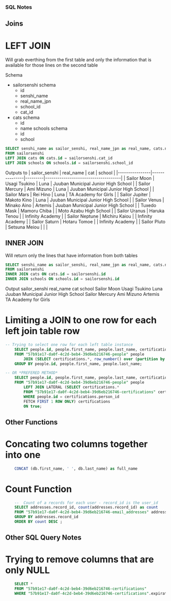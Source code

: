### SQL Notes



## Joins

# LEFT JOIN
Will grab everthing from the first table and only the information that is available for those lines on the second table

Schema
* sailorsenshi schema
	* id
	* senshi_name
	* real_name_jpn
	* school_id
	* cat_id
* cats schema
	* id
	* name
schools schema
	* id
	* school

```SQL
SELECT senshi_name as sailor_senshi, real_name_jpn as real_name, cats.name as cat, schools.school
FROM sailorsenshi
LEFT JOIN cats ON cats.id = sailorsenshi.cat_id
LEFT JOIN schools ON schools.id = sailorsenshi.school_id
```

Outputs to
| sailor_senshi  | real_name     | cat     | school                              |
|----------------|---------------|---------|-------------------------------------|
| Sailor Moon    | Usagi Tsukino | Luna    | Juuban Municipal Junior High School |
| Sailor Mercury | Ami Mizuno    | Luna    | Juuban Municipal Junior High School |
| Sailor Mars    | Rei Hino      | Luna    | TA Academy for Girls                |
| Sailor Jupiter | Makoto Kino   | Luna    | Juuban Municipal Junior High School |
| Sailor Venus   | Minako Aino   | Artemis | Juuban Municipal Junior High School |
| Tuxedo Mask    | Mamoru Chiba  |         | Moto Azabu High School              |
| Sailor Uranus  | Haruka Tenou  |         | Infinity Academy                    |
| Sailor Neptune | Michiru Kaiou |         | Infinity Academy                    |
| Sailor Saturn  | Hotaru Tomoe  |         | Infinity Academy                    |
| Sailor Pluto   | Setsuna Meiou |         |                                     |

## INNER JOIN
Will return only the lines that have information from both tables 
```SQL
SELECT senshi_name as sailor_senshi, real_name_jpn as real_name, cats.name as cat, schools.school
FROM sailorsenshi
INNER JOIN cats ON cats.id = sailorsenshi.id
INNER JOIN schools ON schools.id = sailorsenshi.id
```
Output
sailor_senshi	real_name		cat		school
Sailor Moon		Usagi Tsukino	Luna	Juuban Municipal Junior High School
Sailor Mercury	Ami Mizuno		Artemis	TA Academy for Girls

# Limiting a JOIN to one row for each left join table row
```SQL 
-- Trying to select one row for each left table instance
    SELECT people.id, people.first_name, people.last_name, certifications.*
    FROM "57b91e17-da0f-4c2d-beb4-39d6eb216746-people" people
        JOIN (SELECT certifications.*, row_number() over (partition by certifications.id order by id) as seqnum FROM "57b91e17-da0f-4c2d-beb4-39d6eb216746-certifications" certifications ) certifications  ON people.id = certifications.person_id;
    GROUP BY people.id, people.first_name, people.last_name;

-- OR *PREFERED METHOD*
    SELECT people.id, people.first_name, people.last_name, certifications.*
    FROM "57b91e17-da0f-4c2d-beb4-39d6eb216746-people" people
        LEFT JOIN LATERAL (SELECT certifications.* 	
        FROM "57b91e17-da0f-4c2d-beb4-39d6eb216746-certifications" certifications 
        WHERE people.id = certifications.person_id
        FETCH FIRST 1 ROW ONLY) certifications
        ON true;
``` 



## Other Functions

# Concating two columns together into one
```SQL
	CONCAT (db.first_name, ' ', db.last_name) as full_name
```

# Count Function
```SQL
    --  Count of a records for each user - record_id is the user_id
    SELECT addresses.record_id, count(addresses.record_id) as count
    FROM "57b91e17-da0f-4c2d-beb4-39d6eb216746-email_addresses" addresses
    GROUP BY addresses.record_id
    ORDER BY count DESC ;
```
## Other SQL Query Notes 

# Trying to remove columns that are only NULL
```SQL
    SELECT *
    FROM "57b91e17-da0f-4c2d-beb4-39d6eb216746-certifications"
    WHERE "57b91e17-da0f-4c2d-beb4-39d6eb216746-certifications".expiration IS NOT NULL;
```